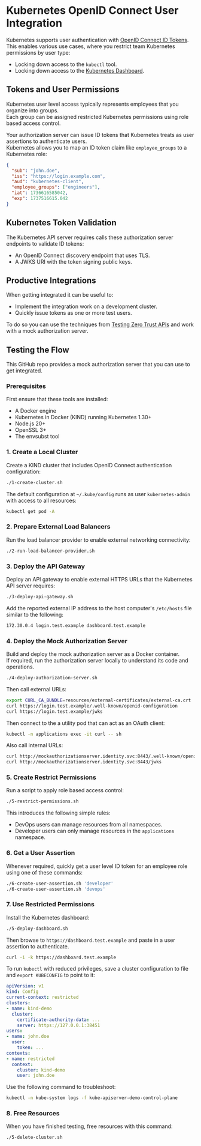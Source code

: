 # Kubernetes OpenID Connect User Integration

Kubernetes supports user authentication with [OpenID Connect ID Tokens](https://kubernetes.io/docs/reference/access-authn-authz/authentication/#openid-connect-tokens).\
This enables various use cases, where you restrict team Kubernetes permissions by user type:

- Locking down access to the `kubectl` tool.
- Locking down access to the [Kubernetes Dashboard](https://kubernetes.io/docs/tasks/access-application-cluster/web-ui-dashboard/).

## Tokens and User Permissions

Kubernetes user level access typically represents employees that you organize into groups.\
Each group can be assigned restricted Kubernetes permissions using role based access control.

Your authorization server can issue ID tokens that Kubernetes treats as user assertions to authenticate users.\
Kubernetes allows you to map an ID token claim like `employee_groups` to a Kubernetes role:

```json
{
  "sub": "john.doe",
  "iss": "https://login.example.com",
  "aud": "kubernetes-client",
  "employee_groups": ["engineers"],
  "iat": 1736616585042,
  "exp": 1737516615.042
}
```

## Kubernetes Token Validation

The Kubernetes API server requires calls these authorization server endpoints to validate ID tokens:

- An OpenID Connect discovery endpoint that uses TLS.
- A JWKS URI with the token signing public keys.

## Productive Integrations

When getting integrated it can be useful to:

- Implement the integration work on a development cluster.
- Quickly issue tokens as one or more test users.

To do so you can use the techniques from [Testing Zero Trust APIs](https://curity.io/resources/learn/testing-zero-trust-apis/) and work with a mock authorization server.

## Testing the Flow

This GitHub repo provides a mock authorization server that you can use to get integrated.

### Prerequisites

First ensure that these tools are installed:

- A Docker engine
- Kubernetes in Docker (KIND) running Kubernetes 1.30+
- Node.js 20+
- OpenSSL 3+
- The envsubst tool

### 1. Create a Local Cluster

Create a KIND cluster that includes OpenID Connect authentication configuration:

```bash
./1-create-cluster.sh
```

The default configuration at `~/.kube/config` runs as user `kubernetes-admin` with access to all resources:

```bash
kubectl get pod -A
```

### 2. Prepare External Load Balancers

Run the load balancer provider to enable external networking connectivity:

```bash
./2-run-load-balancer-provider.sh
```

### 3. Deploy the API Gateway

Deploy an API gateway to enable external HTTPS URLs that the Kubernetes API server requires:

```bash
./3-deploy-api-gateway.sh
```

Add the reported external IP address to the host computer's `/etc/hosts` file similar to the following:

```bash
172.30.0.4 login.test.example dashboard.test.example
```

### 4. Deploy the Mock Authorization Server

Build and deploy the mock authorization server as a Docker container.\
If required, run the authorization server locally to understand its code and operations.

```bash
./4-deploy-authorization-server.sh
```

Then call external URLs:

```bash
export CURL_CA_BUNDLE=resources/external-certificates/external-ca.crt
curl https://login.test.example/.well-known/openid-configuration
curl https://login.test.example/jwks
```

Then connect to the a utility pod that can act as an OAuth client:

```bash
kubectl -n applications exec -it curl -- sh
```

Also call internal URLs:

```bash
curl http://mockauthorizationserver.identity.svc:8443/.well-known/openid-configuration
curl http://mockauthorizationserver.identity.svc:8443/jwks
```

### 5. Create Restrict Permissions

Run a script to apply role based access control:

```bash
./5-restrict-permissions.sh
```

This introduces the following simple rules:

- DevOps users can manage resources from all namespaces.
- Developer users can only manage resources in the `applications` namespace.

### 6. Get a User Assertion

Whenever required, quickly get a user level ID token for an employee role using one of these commands:

```bash
./6-create-user-assertion.sh 'developer'
./6-create-user-assertion.sh 'devops'
```

### 7. Use Restricted Permissions

Install the Kubernetes dashboard:

```bash
./5-deploy-dashboard.sh
```

Then browse to `https://dashboard.test.example` and paste in a user assertion to authenticate.

```bash
curl -i -k https://dashboard.test.example
```

To run `kubectl` with reduced privileges, save a cluster configuration to file and `export KUBECONFIG` to point to it:

```yaml
apiVersion: v1
kind: Config
current-context: restricted
clusters:
- name: kind-demo
  cluster:
    certificate-authority-data: ...
    server: https://127.0.0.1:38451
users:
- name: john.doe
  user:
    token: ...
contexts:
- name: restricted
  context:
    cluster: kind-demo
    user: john.doe
```

Use the following command to troubleshoot:

```bash
kubectl -n kube-system logs -f kube-apiserver-demo-control-plane
```

### 8. Free Resources

When you have finished testing, free resources with this command:

```bash
./5-delete-cluster.sh
```
